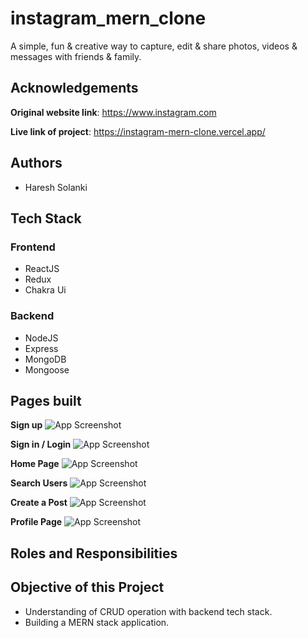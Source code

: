 # instagram_mern_clone

A simple, fun & creative way to capture, edit & share photos, videos & messages with friends & family.

## Acknowledgements

**Original website link**: https://www.instagram.com

**Live link of project**:  https://instagram-mern-clone.vercel.app/

## Authors
- Haresh Solanki

## Tech Stack

### Frontend
- ReactJS
- Redux
- Chakra Ui

### Backend
- NodeJS
- Express
- MongoDB
- Mongoose

## Pages built

**Sign up**
![App Screenshot](https://res.cloudinary.com/dcjwvuwso/image/upload/v1670260163/screencapture-instagram-clone-sigma-one-vercel-app-signup-2022-12-05-22_38_12_ffdufx.png)

**Sign in / Login**
![App Screenshot](https://res.cloudinary.com/dcjwvuwso/image/upload/v1670260227/screencapture-instagram-clone-sigma-one-vercel-app-login-2022-12-05-22_38_42_dfvirf.png)

**Home Page**
![App Screenshot](https://res.cloudinary.com/dcjwvuwso/image/upload/v1670257146/Screenshot_40_l3gg2k.png)

**Search Users**
![App Screenshot](https://res.cloudinary.com/dcjwvuwso/image/upload/v1670260431/Screenshot_41_f6j3tp.png)

**Create a Post**
![App Screenshot](https://res.cloudinary.com/dcjwvuwso/image/upload/v1670260491/Screenshot_42_psdvhk.png)

**Profile Page**
![App Screenshot](https://res.cloudinary.com/dcjwvuwso/image/upload/v1670260569/Screenshot_43_nhwlbi.png)
## Roles and Responsibilities   

## Objective of this Project

- Understanding of CRUD operation with backend tech stack.
- Building a MERN stack application.
